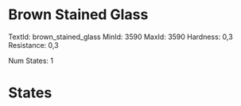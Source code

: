 # Brown Stained Glass
TextId: brown_stained_glass
MinId: 3590
MaxId: 3590
Hardness: 0,3
Resistance: 0,3

Num States: 1
# States
```

```